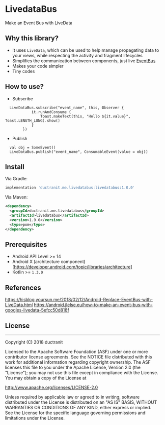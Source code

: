 # LivedataBus
Make an Event Bus with LiveData

## Why this library?
- It uses `LiveData`, which can be used to help manage propagating data to your views, while respecting the activity and fragment lifecycles
- Simplifies the communication between components, just live [EventBus](https://github.com/greenrobot/EventBus)
- Makes your code simpler
- Tiny codes

## How to use?
- Subscribe
```
  LiveDataBus.subscribe("event_name", this, Observer {
            it.runAndConsume {
                Toast.makeText(this, "Hello ${it.value}", Toast.LENGTH_LONG).show()
            }
        })
```
- Publish
```
  val obj = SomeEvent()
  LiveDataBus.publish("event_name", ConsumableEvent(value = obj))
```
## Install
Via Gradle:
```gradle
implementation 'ductranit.me.livedatabus:livedatabus:1.0.0'
```

Via Maven:
```xml
<dependency>
  <groupId>ductranit.me.livedatabus</groupId>
  <artifactId>livedatabus</artifactId>
  <version>1.0.0</version>
  <type>pom</type>
</dependency>
```

## Prerequisites
- Android API Level >= 14
- Android X (architecture component)[https://developer.android.com/topic/libraries/architecture]
- Kotlin >= `1.3.0`

## References
https://hisblog.yoursun.me/2018/02/12/Android-Replace-EventBus-with-LiveData.html
https://android.jlelse.eu/how-to-make-an-event-bus-with-googles-livedata-5efcc50d818f

## License
-------

Copyright (C) 2018 ductranit

Licensed to the Apache Software Foundation (ASF) under one or more contributor
license agreements.  See the NOTICE file distributed with this work for
additional information regarding copyright ownership.  The ASF licenses this
file to you under the Apache License, Version 2.0 (the "License"); you may not
use this file except in compliance with the License.  You may obtain a copy of
the License at

http://www.apache.org/licenses/LICENSE-2.0

Unless required by applicable law or agreed to in writing, software
distributed under the License is distributed on an "AS IS" BASIS, WITHOUT
WARRANTIES OR CONDITIONS OF ANY KIND, either express or implied.  See the
License for the specific language governing permissions and limitations under
the License.
